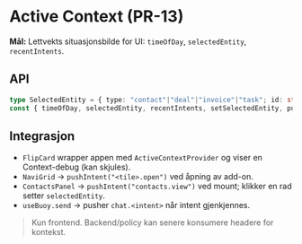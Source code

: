 
# Active Context (PR-13)

**Mål:** Lettvekts situasjonsbilde for UI: `timeOfDay`, `selectedEntity`, `recentIntents`.

## API
```ts
type SelectedEntity = { type: "contact"|"deal"|"invoice"|"task"; id: string; name?: string };
const { timeOfDay, selectedEntity, recentIntents, setSelectedEntity, pushIntent } = useActiveContext();
```

## Integrasjon
- `FlipCard` wrapper appen med `ActiveContextProvider` og viser en Context-debug (kan skjules).
- `NaviGrid` → `pushIntent("<tile>.open")` ved åpning av add-on.
- `ContactsPanel` → `pushIntent("contacts.view")` ved mount; klikker en rad setter `selectedEntity`.
- `useBuoy.send` → pusher `chat.<intent>` når intent gjenkjennes.

> Kun frontend. Backend/policy kan senere konsumere headere for kontekst.
